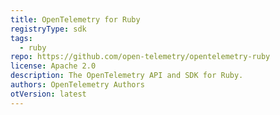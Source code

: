 ```yaml
---
title: OpenTelemetry for Ruby
registryType: sdk
tags:
  - ruby
repo: https://github.com/open-telemetry/opentelemetry-ruby
license: Apache 2.0
description: The OpenTelemetry API and SDK for Ruby.
authors: OpenTelemetry Authors
otVersion: latest
---
```

